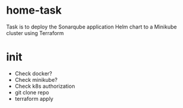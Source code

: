 # home-task
Task is to deploy the Sonarqube application Helm chart to a Minikube cluster using Terraform

# init
* Check docker?
* Check minikube?
* Check k8s authorization
* git clone repo
* terraform apply

